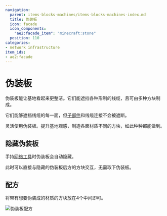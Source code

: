 ```yaml
---
navigation:
  parent: items-blocks-machines/items-blocks-machines-index.md
  title: 伪装板
  icon: facade
  icon_components:
    "ae2:facade_item": "minecraft:stone"
  position: 110
categories:
- network infrastructure
item_ids:
- ae2:facade
---
```


# 伪装板

伪装板能让基地看起来更整洁。它们能遮挡各种形制的线缆，且可由多种方块制成。

<GameScene zoom="6" background="transparent">
  <ImportStructure src="../assets/assemblies/facades_1.snbt" />
  <IsometricCamera yaw="195" pitch="30" />
</GameScene>

它们能够遮挡线缆的每一面，但[子部件](../ae2-mechanics/cable-subparts.md)和线缆连接不会被遮断。

<GameScene zoom="6"  interactive={true}>
  <ImportStructure src="../assets/assemblies/facades_2.snbt" />
  <IsometricCamera yaw="195" pitch="30" />
</GameScene>

灵活使用伪装板。提升基地观感，制造各面材质不同的方块，如此种种都能做到。

<GameScene zoom="4" interactive={true}>
  <ImportStructure src="../assets/assemblies/facades_3.snbt" />
  <IsometricCamera yaw="195" pitch="30" />
</GameScene>

## 隐藏伪装板

手持[网络工具](network_tool.md)时伪装板会自动隐藏。

此时可以直接与隐藏的伪装板后方的方块交互，无需取下伪装板。

## 配方

将带有想要伪装成的材质的方块放在4个<ItemLink id="cable_anchor" />中间即可。

![伪装板配方](../assets/diagrams/facade_recipe.png)
